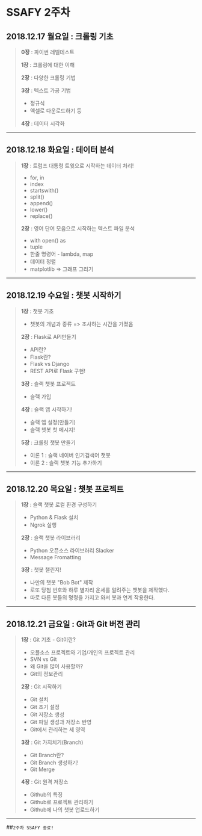 # SSAFY 2주차

## 2018.12.17 월요일 : 크롤링 기초

> **0장** : 파이썬 레벨테스트 
>
> **1장** : 크롤링에 대한 이해
>
> **2장** : 다양한 크롤링 기법
>
> **3장** : 텍스트 가공 기법 
>
> - 정규식
> - 엑셀로 다운로드하기 등
>
> **4장** : 데이터 시각화

---

## 2018.12.18 화요일 : 데이터 분석

> **1장** : 트럼프 대통령 트윗으로 시작하는 데이터 처리!
>
> - for, in
> - index
> - startswith()
> - split()
> - append()
> - lower()
> - replace()
>
> **2장** : 영어 단어 모음으로 시작하는 텍스트 파일 분석
>
> - with open() as
> - tuple
> - 한줄 명령어 - lambda, map
> - 데이터 정렬
> - matplotlib => 그래프 그리기

---

## 2018.12.19 수요일 : 챗봇 시작하기

> **1장** : 챗봇 기초
>
> - 챗봇의 개념과 종류 => 조사하는 시간을 가졌음
>
> **2장** : Flask로 API만들기
>
> - API란?
> - Flask란?
> - Flask vs Django
> - REST API로 Flask 구현!
>
> **3장** : 슬랙 챗봇 프로젝트
>
> - 슬랙 가입
>
> **4장** : 슬랙 앱 시작하기!
>
> - 슬랙 앱 설정(만들기)
> - 슬랙 챗봇 첫 메시지!
>
> **5장** : 크롤링 챗봇 만들기
>
> - 이론 1 : 슬랙 네이버 인기검색어 챗봇
> - 이론 2 : 슬랙 챗봇 기능 추가하기

---

## 2018.12.20 목요일 : 챗봇 프로젝트

>**1장** : 슬랙 챗봇 로컬 환경 구성하기
>
>- Python & Flask 설치
>- Ngrok 실행
>
>**2장** : 슬랙 챗봇 라이브러리
>
>- Python 오픈소스 라이브러리 Slacker
>- Message Fromatting
>
>**3장** : 챗봇 챌린지!
>
>- 나만의 챗봇 "Bob Bot" 제작
>- 로또 당첨 번호와 하루 별자리 운세를 알려주는 챗봇을 제작했다.
>- 따로 다른 봇들의 명령을 가지고 와서 봇과 연계 작용한다.
>
___

## 2018.12.21 금요일 : Git과 Git 버전 관리

>**1장** : Git 기초 - Git이란?
>
>- 오플소스 프로젝트와 기업/개인의 프로젝트 관리
>- SVN vs Git
>- 왜 Git을 많이 사용할까?
>- Git의 정보관리
>
>**2장** : Git 시작하기
>
>- Git 설치
>- Git 초기 설정
>- Git 저장소 생성
>- Git 파일 생성과 저장소 반영
>- Git에서 관리하는 세 영역
>
>**3장** : Git 가지치기(Branch)
>
>- Git Branch란?
>- Git Branch 생성하기!
>- Git Merge
>
>**4장** : Git 원격 저장소
>
>- Github의 특징
>- Github로 프로젝트 관리하기
>- Github에 나의 챗봇 업로드하기

---

##`2주차 SSAFY 종료!`
